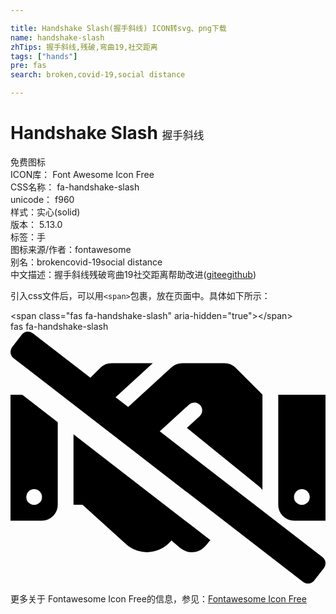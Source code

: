 ```yaml
---

title: Handshake Slash(握手斜线) ICON转svg、png下载
name: handshake-slash
zhTips: 握手斜线,残破,弯曲19,社交距离
tags: ["hands"]
pre: fas
search: broken,covid-19,social distance

---
```


# Handshake Slash  <small style="font-size: 60%;font-weight: 100">握手斜线</small>


<div class="detail-page">
<p>
<span><span class="badge-success badge">免费图标</span> </span>
<br/>
<span>
ICON库：
<span class="badge-secondary badge">Font Awesome Icon Free</span> 
</span>
<br/>
<span>
CSS名称：
<span class="badge-secondary badge">fa-handshake-slash</span> 
</span>
<br/>
<span>
unicode：
<span class="badge-secondary badge">f960</span> 
<copy-btn content='f960' btn-title=""></copy-btn>
<copy-btn :content='String.fromCodePoint(parseInt("f960", 16))' btn-title="复制U"></copy-btn>
</span><br/><span>样式：<span class="badge-light badge">实心(solid)</span></span>
<br/>
<span>
版本：
<span class="badge-secondary badge">5.13.0</span> 
</span><br/><span>标签：<span class="badge-light badge"><router-link to="/tags/hands.html">手</router-link></span></span>
<br/>
<span>图标来源/作者：<span class="badge-light badge">fontawesome</span></span> 
<br/>
<span>别名：<span class="badge-light badge">broken</span><span class="badge-light badge">covid-19</span><span class="badge-light badge">social distance</span></span><br/><span class="zh-detail">中文描述：<span class="badge-primary badge">握手斜线</span><span class="badge-primary badge">残破</span><span class="badge-primary badge">弯曲19</span><span class="badge-primary badge">社交距离</span><span class="help-link"><span>帮助改进</span>(<a href="https://gitee.com/liuwave/icon-helper/edit/master/json/fontawesome/solid/handshake-slash.json" target="_blank" rel="noopener noreferrer">gitee</a><a href="https://github.com/liuwave/icon-helper/edit/master/json/fontawesome/solid/handshake-slash.json" target="_blank" rel="noopener noreferrer">github</a></span>)</span><br/>
</p>
</div>
<div class="alert alert-dark">
  <i class="fas fa-handshake-slash fa-xs"></i>
  <i class="fas fa-handshake-slash fa-sm"></i>
  <i class="fas fa-handshake-slash fa-lg"></i>
  <i class="fas fa-handshake-slash fa-2x"></i>
  <i class="fas fa-handshake-slash fa-3x"></i>
  <i class="fas fa-handshake-slash fa-5x"></i>
  <i class="fas fa-handshake-slash fa-7x"></i>
</div>
<div>
  <p>引入css文件后，可以用<code>&lt;span&gt;</code>包裹，放在页面中。具体如下所示：    
  </p>
  <div class="alert alert-primary" style="font-size: 14px">
    &lt;span class="fas fa-handshake-slash" aria-hidden="true"&gt;&lt;/span&gt;
    <copy-btn content='<span class="fas fa-handshake-slash" aria-hidden="true"></span>'></copy-btn>
  </div>
  <div class="alert alert-secondary">
    <i class="fas fa-handshake-slash"
    style="font-size: 24px"
    aria-hidden="true"></i> fas fa-handshake-slash
    <copy-btn content="fas fa-handshake-slash" btn-title="复制图标名称"></copy-btn>
  </div>
</div>
<div id="svg" class="svg-wrap">
<svg xmlns="http://www.w3.org/2000/svg" viewBox="0 0 640 512"><path d="M0,128.21V384H64a32,32,0,0,0,32-32V184L23.83,128.21ZM48,320.1a16,16,0,1,1-16,16A16,16,0,0,1,48,320.1Zm80,31.81h18.3l90.5,81.89a64,64,0,0,0,90-9.3l.2-.2,17.91,15.5a37.16,37.16,0,0,0,52.29-5.39l8.8-10.82L128,208.72Zm416-223.7V352.1a32,32,0,0,0,32,32h64V128.21ZM592,352.1a16,16,0,1,1,16-16A16,16,0,0,1,592,352.1ZM303.33,202.67l59.58-54.57a16,16,0,0,1,21.59,23.61L358.41,195.6,504,313.8a73.08,73.08,0,0,1,7.91,7.7V128L457.3,73.41A31.76,31.76,0,0,0,434.7,64H348.8a31.93,31.93,0,0,0-21.6,8.41l-88.07,80.64-25.64-19.81L289.09,64H205.3a32,32,0,0,0-22.6,9.41L162.36,93.72,45.47,3.38A16,16,0,0,0,23,6.19L3.38,31.46A16,16,0,0,0,6.19,53.91L594.53,508.63A16,16,0,0,0,617,505.82l19.65-25.27a16,16,0,0,0-2.82-22.45Z"/></svg>
</div>
<detail full-name='fa-handshake-slash'></detail>
    
<div><p>更多关于  Fontawesome Icon Free的信息，参见：<a target="_blank" href="https://iconhelper.cn/fontawesome.html">Fontawesome Icon Free</a>
</p></div>

